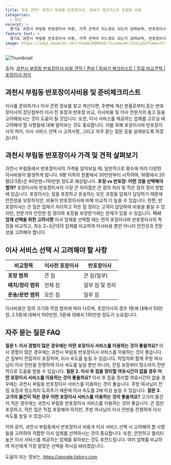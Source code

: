 ```yaml
---
title: 무료 견적! 과천시 부림동 반포장이사, 짐싸기 체크리스트 포함된 비용
categories:
  - 일상
excerpt: >
  경기도 과천시 부림동 반포장이사 비용, 가격 견적이 어느정도 되는지 살펴보며, 반포장이사를 준비함에 있어 짐싸기 준비 체크리스트가 무엇인지 보겠습니다. 마지막으로 포장이사와 차이점을 통해 무료 비교견적으로 어떤 것이 더 합리적인 선택인지 공유 드립니다.과천시 부림동 포장이사 견적 샘플 보기 👈 클릭과천시 부림동 포장이사 가격 살펴보기 👈 클릭과천시 부림동 반포장이사 평균 이사 비용평수과천시 부림동 평균 이사 비용원룸 이사9평 이하 (1톤)30만원~투룸/쓰리룸 이사16평 ~ 20평 (2.5톤)80만원~쓰리룸 이사21평 (5톤) ~110만원~우리집 무료 이사견적 받기 👈 클릭포장 vs 반포장: 어떤 것을 선택해야 할까?이사 전 포장과 반포장의 가장 큰 차이점은 무엇일까요?포장 이사의 장단점포장이사는 1..
feature_text: >
  경기도 과천시 부림동 반포장이사 비용, 가격 견적이 어느정도 되는지 살펴보며, 반포장이사를 준비함에 있어 짐싸기 준비 체크리스트가 무엇인지 보겠습니다. 마지막으로 포장이사와 차이점을 통해 무료 비교견적으로 어떤 것이 더 합리적인 선택인지 공유 드립니다.과천시 부림동 포장이사 견적 샘플 보기 👈 클릭과천시 부림동 포장이사 가격 살펴보기 👈 클릭과천시 부림동 반포장이사 평균 이사 비용평수과천시 부림동 평균 이사 비용원룸 이사9평 이하 (1톤)30만원~투룸/쓰리룸 이사16평 ~ 20평 (2.5톤)80만원~쓰리룸 이사21평 (5톤) ~110만원~우리집 무료 이사견적 받기 👈 클릭포장 vs 반포장: 어떤 것을 선택해야 할까?이사 전 포장과 반포장의 가장 큰 차이점은 무엇일까요?포장 이사의 장단점포장이사는 1..
image: https://img1.daumcdn.net/thumb/R800x0/?scode=mtistory2&fname=https%3A%2F%2Fblog.kakaocdn.net%2Fdn%2FWuxTf%2FbtsHcqWHUDC%2F2cmNy92otxksYNbLleojj1%2Fimg.webp
---
```


![Thumbnail](https://img1.daumcdn.net/thumb/R800x0/?scode=mtistory2&fname=https%3A%2F%2Fblog.kakaocdn.net%2Fdn%2FWuxTf%2FbtsHcqWHUDC%2F2cmNy92otxksYNbLleojj1%2Fimg.webp)

<p>출처: <a href="https://qoogle.tistory.com/9004" rel="dofollow">과천시 부림동 반포장이사 비용 견적 | 준비 | 짐싸기 체크리스트 | 무료 비교견적 | 포장이사 차이</a> </p>

## 과천시 부림동 반포장이사비용 및 준비체크리스트



이사를 준비하거나 이사 관련 정보를 찾고 계신다면, 주변에 계신 분들로부터 듣는 반포장이사의 장단점부터 이사 전 포장과 반포장 비교,
이사비용 및 이사 전문가의 충고 등을 고려해보시는 것이 도움이 될 것입니다. 또한, 이사 서비스를 제공하는 업체를 고르실 때 고려해야 할
사항들에 대해 알아보는 것도 중요합니다. 이를 위해 포장이사와 반포장이사의 차이, 이사 서비스 선택 시 고려사항, 그리고 자주 묻는 질문
등을 살펴보도록 하겠습니다.



## 과천시 부림동 반포장이사 가격 및 견적 살펴보기

과천시 부림동에서 반포장이사의 가격을 알아보실 때, 일반적으로 평수에 따라 다양한 이사비용이 발생하게 됩니다. 9평 이하의 원룸에서
30만원부터 시작하여, 16평에서 20평(2.5톤)은 80만원~110만원 정도로 예상됩니다. **포장 vs 반포장: 어떤 것을 선택해야
할까?** 포장이사와 반포장이사의 가장 큰 차이점은 큰 짐의 처리 및 작은 짐의 정리 방법에 있습니다. 포장이사는 짐을 포장하고 운송하는
모든 과정을 업체가 담당하기 때문에 안전성을 보장하지만, 비용이 반포장이사에 비해 비교적 더 높을 수 있습니다. 한편, 반포장이사는 큰 짐은
업체가 처리하고 작은 짐 정리는 고객이 담당하여 비용을 줄일 수 있지만, 전문가의 안전한 짐 정리와 포장을 보장받기에는 한계가 있을 수
있습니다. **이사 업체 선택을 위한 고려사항** 이사 업체를 선택할 때는 먼저 포장이사와 반포장이사의 특징을 비교하고, 최소 2~3군데의
업체를 비교하여 이사비용 뿐만 아니라 안전성과 전문성을 고려해야 합니다.

## 이사 서비스 선택 시 고려해야 할 사항

**비교항목** | **이사전 포장이사** | **반포장이사**  
---|---|---  
**포장 범위** | 큰 짐 | 큰 짐(일부)  
**배치/정리 범위** | 전체 짐 | 일부 짐 및 정리  
**운송/운반 범위** | 모든 짐 | 일부 짐  
이사비용은 짐의 크기와 작업 범위에 따라 다르며, 포장이사의 경우 1톤에 대해서 50만원, 2.5톤에 대해서 100만원, 5톤에 대해서
130만원 정도가 소요됩니다.

## 자주 묻는 질문 FAQ

**질문 1. 이사 경험이 많은 경우에는 어떤 포장이사 서비스를 이용하는 것이 좋을까요?** 이사 경험이 많은 경우에는 과천시 부림동
반포장이사 서비스를 이용하는 것이 좋습니다. 큰 짐부터 잔짐까지 포장하며, 이사 속도를 높일 수 있습니다. 작업자와 함께 주방 여사님이 이사
전반을 진행하여 이사 속도를 높일 뿐만 아니라, 잔짐 포장부터 청소까지 전반적으로 도움을 받을 수 있습니다. **질문 2. 이사 후 짐을
정리할 여유시간이 없을 경우 어떤 포장이사 서비스를 이용하는 것이 좋을까요?** 이사 후 짐을 정리할 여유시간이 없을 경우에는 과천시 부림동
반포장이사 서비스를 이용하는 것이 좋습니다. 주방 여사님이 잔짐 포장과 청소까지 도와주기 때문에 이사 속도를 2배 이상 높일 수 있습니다.
**질문 3. 고가의 물건이 적은 경우 어떤 포장이사 서비스를 이용하는 것이 좋을까요?** 고가의 물건이 적은 경우에는 과천시 부림동
반포장이사 서비스를 이용하는 것이 좋습니다. 큰 짐만 포장하고, 작은 짐은 직접 포장해야 하지만, 주방 여사님이 이사 전반을 진행하여 이사
속도를 높일 수 있습니다.



이와 같이, 과천시 부림동에서 반포장이사 비용과 이사 서비스 선택 시 고려해야 할 사항들을 고려하여 적합한 이사 업체를 선택하시는 것이
중요합니다. 또한, 안전하고 퀄리티 높은 이사 서비스를 제공하는 업체를 찾아보는 것도 추천드립니다. 여러 업체를 비교하여 자신에게 가장
알맞은 선택을 하시길 바라겠습니다.

 

도움이 되는 정보는, <a href="https://qoogle.tistory.com" rel="dofollow">https://qoogle.tistory.com</a>


